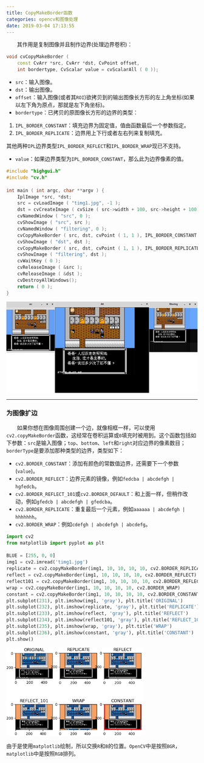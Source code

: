 ```yaml
---
title: CopyMakeBorder函数
categories: opencv和图像处理
date: 2019-03-04 17:13:55
---
```

&emsp;&emsp;其作用是复制图像并且制作边界(处理边界卷积)：<!--more-->

``` cpp
void cvCopyMakeBorder (
    const CvArr *src, CvArr *dst, CvPoint offset,
    int bordertype, CvScalar value = cvScalarAll ( 0 ));
```

- `src`：输入图像。
- `dst`：输出图像。
- `offset`：输入图像(或者其`ROI`)欲拷贝到的输出图像长方形的左上角坐标(如果以左下角为原点，那就是左下角坐标)。
- `bordertype`：已拷贝的原图像长方形的边界的类型：

1. `IPL_BORDER_CONSTANT`：填充边界为固定值，值由函数最后一个参数指定。
2. `IPL_BORDER_REPLICATE`：边界用上下行或者左右列来复制填充。

其他两种`IPL`边界类型`IPL_BORDER_REFLECT`和`IPL_BORDER_WRAP`现已不支持。

- `value`：如果边界类型为`IPL_BORDER_CONSTANT`，那么此为边界像素的值。

``` cpp
#include "highgui.h"
#include "cv.h"

int main ( int argc, char **argv ) {
    IplImage *src, *dst;
    src = cvLoadImage ( "timg1.jpg", -1 );
    dst = cvCreateImage ( cvSize ( src->width + 100, src->height + 100 ), IPL_DEPTH_8U, 3 );
    cvNamedWindow ( "src", 0 );
    cvShowImage ( "src", src );
    cvNamedWindow ( "filtering", 0 );
    cvCopyMakeBorder ( src, dst, cvPoint ( 1, 1 ), IPL_BORDER_CONSTANT ); /* 填充边界固定值，黑色 */
    cvShowImage ( "dst", dst );
    cvCopyMakeBorder ( src, dst, cvPoint ( 1, 1 ), IPL_BORDER_REPLICATE ); /* 复制边界 */
    cvShowImage ( "filtering", dst );
    cvWaitKey ( 0 );
    cvReleaseImage ( &src );
    cvReleaseImage ( &dst );
    cvDestroyAllWindows();
    return ( 0 );
}
```

<img src="./CopyMakeBorder函数/1.png" height="240" width="626">

---

### 为图像扩边

&emsp;&emsp;如果你想在图像周围创建一个边，就像相框一样，可以使用`cv2.copyMakeBorder`函数，这经常在卷积运算或`0`填充时被用到。这个函数包括如下参数：`src`是输入图像；`top`、`bottom`、`left`和`right`对应边界的像素数目；`borderType`是要添加那种类型的边界，类型如下：

- `cv2.BORDER_CONSTANT`：添加有颜色的常数值边界，还需要下一个参数(`value`)。
- `cv2.BORDER_REFLECT`：边界元素的镜像，例如`fedcba | abcdefgh | hgfedcb`。
- `cv2.BORDER_REFLECT_101`或`cv2.BORDER_DEFAULT`：和上面一样，但稍作改动，例如`gfedcb | abcdefgh | gfedcba`。
- `cv2.BORDER_REPLICATE`：重复最后一个元素，例如`aaaaaa | abcdefgh | hhhhhhh`。
- `cv2.BORDER_WRAP`：例如`cdefgh | abcdefgh | abcdefg`。

``` python
import cv2
from matplotlib import pyplot as plt

BLUE = [255, 0, 0]
img1 = cv2.imread('timg1.jpg')
replicate = cv2.copyMakeBorder(img1, 10, 10, 10, 10, cv2.BORDER_REPLICATE)
reflect = cv2.copyMakeBorder(img1, 10, 10, 10, 10, cv2.BORDER_REFLECT)
reflect101 = cv2.copyMakeBorder(img1, 10, 10, 10, 10, cv2.BORDER_REFLECT_101)
wrap = cv2.copyMakeBorder(img1, 10, 10, 10, 10, cv2.BORDER_WRAP)
constant = cv2.copyMakeBorder(img1, 10, 10, 10, 10, cv2.BORDER_CONSTANT, value=BLUE)
plt.subplot(231), plt.imshow(img1, 'gray'), plt.title('ORIGINAL')
plt.subplot(232), plt.imshow(replicate, 'gray'), plt.title('REPLICATE')
plt.subplot(233), plt.imshow(reflect, 'gray'), plt.title('REFLECT')
plt.subplot(234), plt.imshow(reflect101, 'gray'), plt.title('REFLECT_101')
plt.subplot(235), plt.imshow(wrap, 'gray'), plt.title('WRAP')
plt.subplot(236), plt.imshow(constant, 'gray'), plt.title('CONSTANT')
plt.show()
```

<img src="./CopyMakeBorder函数/2.png" height="231" width="359">

由于是使用`matplotlib`绘制，所以交换`R`和`B`的位置。`OpenCV`中是按照`BGR`，`matplotlib`中是按照`RGB`排列。